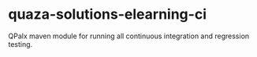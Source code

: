 # quaza-solutions-elearning-ci
QPalx maven module for running all continuous integration and regression testing.
